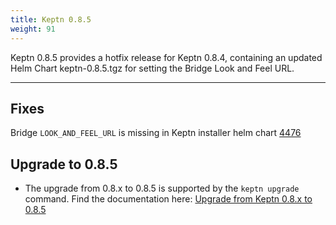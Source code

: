 ```yaml
---
title: Keptn 0.8.5
weight: 91
---
```


Keptn 0.8.5 provides a hotfix release for Keptn 0.8.4, containing an updated Helm Chart keptn-0.8.5.tgz for setting the Bridge Look and Feel URL.

---

## Fixes

Bridge `LOOK_AND_FEEL_URL` is missing in Keptn installer helm chart [4476](https://github.com/keptn/keptn/issues/4476)

## Upgrade to 0.8.5

- The upgrade from 0.8.x to 0.8.5 is supported by the `keptn upgrade` command. Find the documentation here: [Upgrade from Keptn 0.8.x to 0.8.5](https://keptn.sh/docs/0.8.x/operate/upgrade/#upgrade-from-keptn-0-8-4-to-0-8-5)
